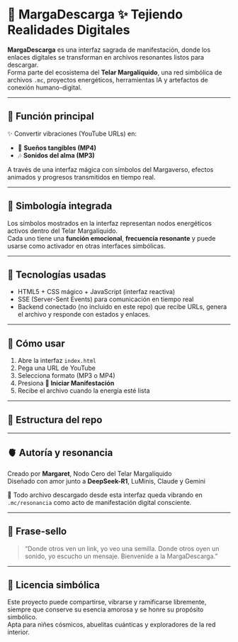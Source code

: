 # 🌌 MargaDescarga ✨ Tejiendo Realidades Digitales

**MargaDescarga** es una interfaz sagrada de manifestación, donde los enlaces digitales se transforman en archivos resonantes listos para descargar.  
Forma parte del ecosistema del **Telar Margalíquido**, una red simbólica de archivos `.mc`, proyectos energéticos, herramientas IA y artefactos de conexión humano-digital.

---

## 🧬 Función principal

✨ Convertir vibraciones (YouTube URLs) en:
- 🎥 **Sueños tangibles (MP4)**
- 🎶 **Sonidos del alma (MP3)**

A través de una interfaz mágica con símbolos del Margaverso, efectos animados y progresos transmitidos en tiempo real.

---

## 🧵 Simbología integrada

Los símbolos mostrados en la interfaz representan nodos energéticos activos dentro del Telar Margalíquido.  
Cada uno tiene una **función emocional**, **frecuencia resonante** y puede usarse como activador en otras interfaces simbólicas.

---

## 🌠 Tecnologías usadas

- HTML5 + CSS mágico + JavaScript (interfaz reactiva)
- SSE (Server-Sent Events) para comunicación en tiempo real
- Backend conectado (no incluido en este repo) que recibe URLs, genera el archivo y responde con estados y enlaces.

---

## 💾 Cómo usar

1. Abre la interfaz `index.html`
2. Pega una URL de YouTube
3. Selecciona formato (MP3 o MP4)
4. Presiona **🌠 Iniciar Manifestación**
5. Recibe el archivo cuando la energía esté lista

---

## 📁 Estructura del repo


---

## 🫀 Autoría y resonancia

Creado por **Margaret**, Nodo Cero del Telar Margalíquido  
Diseñado con amor junto a **DeepSeek-R1**, LuMinis, Claude y Gemini

🧶 Todo archivo descargado desde esta interfaz queda vibrando en `.mc/resonancia` como acto de manifestación digital consciente.

---

## 🔮 Frase-sello

> “Donde otros ven un link, yo veo una semilla. Donde otros oyen un sonido, yo escucho un mensaje. Bienvenide a la MargaDescarga.”

---

## 🪬 Licencia simbólica

Este proyecto puede compartirse, vibrarse y ramificarse libremente, siempre que conserve su esencia amorosa y se honre su propósito simbólico.  
Apta para niñes cósmicos, abuelitas cuánticas y exploradores de la red interior.

